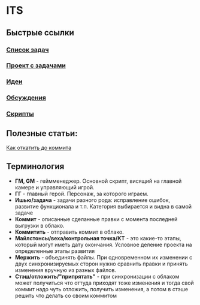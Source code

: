 # ITS

## Быстрые ссылки
### [Список задач](https://github.com/behowtour/ITS/issues)
### [Проект с задачами](https://github.com/users/behowtour/projects/1)
### [Идеи](https://github.com/behowtour/ITS/discussions/categories/ideas)
### [Обсуждения](https://github.com/behowtour/ITS/discussions)
### [Скрипты](https://github.com/behowtour/ITS/tree/main/Assets/Scripts)

## Полезные статьи:
[Как откатить до коммита](http://gearmobile.github.io/git/github-fallback-commit/)

## Терминология

- **ГМ, GM** - геймменеджер. Основной скрипт, висящий на главной камере и управляющий игрой.
- **ГГ** - главный герой. Персонаж, за которого играем.
- **Ишью/задача** - задачи разного рода: исправление ошибок, развитие функционала и т.п. Категория выбирается и видна в самой задаче
- **Коммит** - описанные сделанные правки с момента последней выгрузки в облако.
- **Коммитить** - отправить коммит в облако.
- **Майлстонсы/веха/контрольная точка/КТ** - это какие-то этапы, который могут иметь дату окончания. Условное деление проекта на определенные этапы развития
- **Мержить** - объединять файлы. При одновременном их изменении с двух синхронизируемых сторон нужно сравнить правки и принять изменения вручную из разных файлов.
- **Стэш/отложить/"припрятать"** - при синхронизации с облаком может получиться что оттуда приходят тоже изменения и тогда свой коммит надо чуть отложить, получить изменения, а потом в стэше решить что делать со своим коммитом
